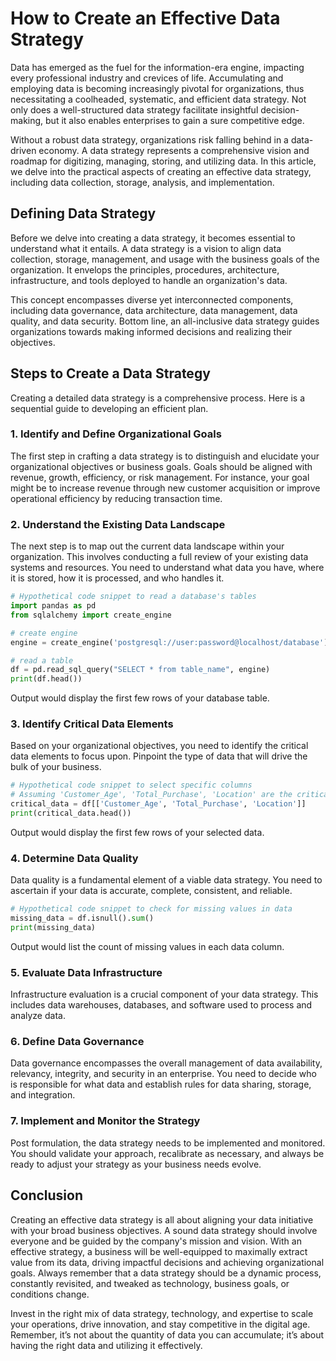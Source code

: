 # How to Create an Effective Data Strategy

Data has emerged as the fuel for the information-era engine, impacting every professional industry and crevices of life. Accumulating and employing data is becoming increasingly pivotal for organizations, thus necessitating a coolheaded, systematic, and efficient data strategy. Not only does a well-structured data strategy facilitate insightful decision-making, but it also enables enterprises to gain a sure competitive edge.

Without a robust data strategy, organizations risk falling behind in a data-driven economy. A data strategy represents a comprehensive vision and roadmap for digitizing, managing, storing, and utilizing data. In this article, we delve into the practical aspects of creating an effective data strategy, including data collection, storage, analysis, and implementation.

## Defining Data Strategy

Before we delve into creating a data strategy, it becomes essential to understand what it entails. A data strategy is a vision to align data collection, storage, management, and usage with the business goals of the organization. It envelops the principles, procedures, architecture, infrastructure, and tools deployed to handle an organization's data. 

This concept encompasses diverse yet interconnected components, including data governance, data architecture, data management, data quality, and data security. Bottom line, an all-inclusive data strategy guides organizations towards making informed decisions and realizing their objectives.

## Steps to Create a Data Strategy 

Creating a detailed data strategy is a comprehensive process. Here is a sequential guide to developing an efficient plan.

### 1. Identify and Define Organizational Goals

The first step in crafting a data strategy is to distinguish and elucidate your organizational objectives or business goals. Goals should be aligned with revenue, growth, efficiency, or risk management. For instance, your goal might be to increase revenue through new customer acquisition or improve operational efficiency by reducing transaction time.

   
### 2. Understand the Existing Data Landscape

The next step is to map out the current data landscape within your organization. This involves conducting a full review of your existing data systems and resources. You need to understand what data you have, where it is stored, how it is processed, and who handles it.

``` python
# Hypothetical code snippet to read a database's tables
import pandas as pd
from sqlalchemy import create_engine

# create engine
engine = create_engine('postgresql://user:password@localhost/database')

# read a table
df = pd.read_sql_query("SELECT * from table_name", engine)
print(df.head())
```
Output would display the first few rows of your database table.

### 3. Identify Critical Data Elements

Based on your organizational objectives, you need to identify the critical data elements to focus upon. Pinpoint the type of data that will drive the bulk of your business.

``` python
# Hypothetical code snippet to select specific columns
# Assuming 'Customer_Age', 'Total_Purchase', 'Location' are the critical data
critical_data = df[['Customer_Age', 'Total_Purchase', 'Location']]
print(critical_data.head())
```
Output would display the first few rows of your selected data.

### 4. Determine Data Quality

Data quality is a fundamental element of a viable data strategy. You need to ascertain if your data is accurate, complete, consistent, and reliable.

``` python
# Hypothetical code snippet to check for missing values in data
missing_data = df.isnull().sum()
print(missing_data)
```
Output would list the count of missing values in each data column.

### 5. Evaluate Data Infrastructure

Infrastructure evaluation is a crucial component of your data strategy. This includes data warehouses, databases, and software used to process and analyze data.

### 6. Define Data Governance

Data governance encompasses the overall management of data availability, relevancy, integrity, and security in an enterprise. You need to decide who is responsible for what data and establish rules for data sharing, storage, and integration.

### 7. Implement and Monitor the Strategy

Post formulation, the data strategy needs to be implemented and monitored. You should validate your approach, recalibrate as necessary, and always be ready to adjust your strategy as your business needs evolve.

## Conclusion

Creating an effective data strategy is all about aligning your data initiative with your broad business objectives. A sound data strategy should involve everyone and be guided by the company's mission and vision. With an effective strategy, a business will be well-equipped to maximally extract value from its data, driving impactful decisions and achieving organizational goals. Always remember that a data strategy should be a dynamic process, constantly revisited, and tweaked as technology, business goals, or conditions change.

Invest in the right mix of data strategy, technology, and expertise to scale your operations, drive innovation, and stay competitive in the digital age.
Remember, it’s not about the quantity of data you can accumulate; it’s about having the right data and utilizing it effectively.